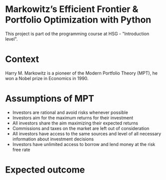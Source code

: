 # Markowitz’s Efficient Frontier & Portfolio Optimization with Python

This project is part od the programming course at HSG - "Introduction level".

# Context
Harry M. Markowitz is a pioneer of the Modern Portfolio Theory (MPT), he won a Nobel prize in Economics in 1990.

# Assumptions of MPT
- Investors are rational and avoid risks whenever possible
- Investors aim for the maximum returns for their investment
- All investors share the aim maximizing their expected returns
- Commissions and taxes on the market are left out of consideration
- All investors have access to the same sources and level of all necessary information about investment decisions
- Investors have unlimited access to borrow and lend money at the risk free rate


# Expected outcome

